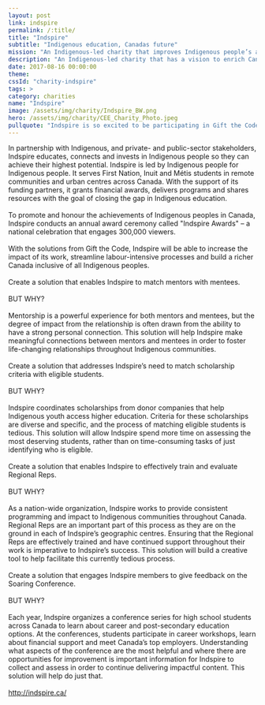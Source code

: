 ```yaml
---
layout: post
link: indspire
permalink: /:title/
title: "Indspire"
subtitle: "Indigenous education, Canadas future"
mission: "An Indigenous-led charity that improves Indigenous people’s access to education."
description: "An Indigenous-led charity that has a vision to enrich Canada through Indigenous education and by empowering Indigenous communities."
date: 2017-08-16 00:00:00
theme:
cssId: "charity-indspire"
tags: >
category: charities
name: "Indspire"
image: /assets/img/charity/Indspire_BW.png
hero: /assets/img/charity/CEE_Charity_Photo.jpeg
pullquote: "Indspire is so excited to be participating in Gift the Code 2017! As a non-profit organization with limited resources, it’s sometimes difficult to stay on the leading edge of technology that will benefit the people we serve. Opportunities such as Gift the Code will make all the difference to our staff, our supporters and the Indigenous students and educators we support through our programming!"
---
```

In partnership with Indigenous, and private- and public-sector stakeholders, Indspire educates, connects and invests in Indigenous people so they can achieve their highest potential. Indspire is led by Indigenous people for Indigenous people. It serves First Nation, Inuit and Métis students in remote communities and urban centres across Canada. With the support of its funding partners, it grants financial awards, delivers programs and shares resources with the goal of closing the gap in Indigenous education.
<br />
<br />
To promote and honour the achievements of Indigenous peoples in Canada, Indspire conducts an annual award ceremony called "Indspire Awards" –  a national celebration that engages 300,000 viewers. 
<br />
<br />
With the solutions from Gift the Code, Indspire will be able to increase the impact of its work, streamline labour-intensive processes and build a richer Canada inclusive of all Indigenous peoples.
<br />
<br />
Create a solution that enables Indspire to match mentors with mentees.
<br />
<br />
BUT WHY?
<br />
<br />
Mentorship is a powerful experience for both mentors and mentees, but the degree of impact from the relationship is often drawn from the ability to have a strong personal connection. This solution will help Indspire make meaningful connections between mentors and mentees in order to foster life-changing relationships throughout Indigenous communities. 
<br />
<br />
Create a solution that addresses Indspire’s need to match scholarship criteria with eligible students.
<br />
<br />
BUT WHY?
<br />
<br />
Indspire coordinates scholarships from donor companies that help Indigenous youth access higher education. Criteria for these scholarships are diverse and specific, and the process of matching eligible students is tedious. This solution will allow Indspire spend more time on assessing the most deserving students, rather than on time-consuming tasks of just identifying who is eligible.
<br />
<br />
Create a solution that enables Indspire to effectively train and evaluate Regional Reps.
<br />
<br />
BUT WHY?
<br />
<br />
As a nation-wide organization, Indspire works to provide consistent programming and impact to Indigenous communities throughout Canada. Regional Reps are an important part of this process as they are on the ground in each of Indspire’s geographic centres. Ensuring that the Regional Reps are effectively trained and have continued support throughout their work is imperative to Indspire’s  success. This solution will build a creative tool to help facilitate this currently tedious process.
<br />
<br />
Create a solution that engages Indspire members to give feedback on the Soaring Conference.
<br />
<br />
BUT WHY?
<br />
<br />
Each year, Indspire organizes a conference series for high school students across Canada to learn about career and post-secondary education options. At the conferences, students participate in career workshops, learn about financial support and meet Canada’s top employers. Understanding what aspects of the conference are the most helpful and where there are opportunities for improvement is important information for Indspire to collect and assess in order to continue delivering impactful content. This solution will help do just that.
<br />
<br />
<a href="http://indspire.ca/">http://indspire.ca/</a>

